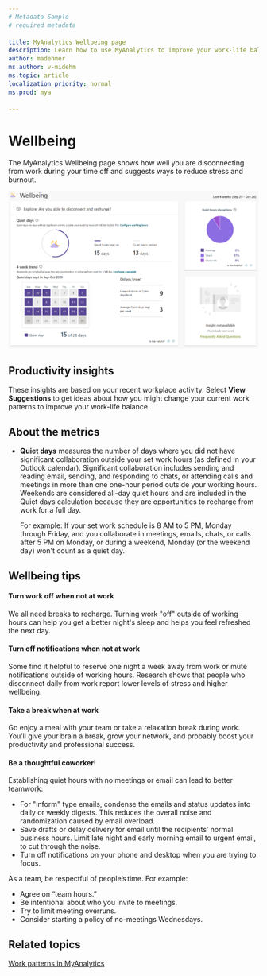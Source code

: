 ```yaml
---
# Metadata Sample
# required metadata

title: MyAnalytics Wellbeing page
description: Learn how to use MyAnalytics to improve your work-life balance
author: madehmer
ms.author: v-midehm
ms.topic: article
localization_priority: normal 
ms.prod: mya

---
```


# Wellbeing

The MyAnalytics Wellbeing page shows how well you are disconnecting from work during your time off and suggests ways to reduce stress and burnout.

![Wellbeing](../../Images/mya/use/wellbeing.png)

## Productivity insights

These insights are based on your recent workplace activity. Select **View Suggestions** to get ideas about how you might change your current work patterns to improve your work-life balance.

## About the metrics

* **Quiet days** measures the number of days where you did not have significant collaboration outside your set work hours (as defined in your Outlook calendar). Significant collaboration includes sending and reading email, sending, and responding to chats, or attending calls and meetings in more than one one-hour period outside your working hours. Weekends are considered all-day quiet hours and are included in the Quiet days calculation because they are opportunities to recharge from work for a full day.

   For example: If your set work schedule is 8 AM to 5 PM, Monday through Friday, and you collaborate in meetings, emails, chats, or calls after 5 PM on Monday, or during a weekend, Monday (or the weekend day) won't count as a quiet day.

## Wellbeing tips

#### Turn work off when not at work

We all need breaks to recharge. Turning work "off" outside of working hours can help you get a better night's sleep and helps you feel refreshed the next day.

#### Turn off notifications when not at work

 Some find it helpful to reserve one night a week away from work or mute notifications outside of working hours. Research shows that people who disconnect daily from work report lower levels of stress and higher wellbeing.

#### Take a break when at work

Go enjoy a meal with your team or take a relaxation break during work. You’ll give your brain a break, grow your network, and probably boost your productivity and professional success.

#### Be a thoughtful coworker!

Establishing quiet hours with no meetings or email can lead to better teamwork:

* For "inform" type emails, condense the emails and status updates into daily or weekly digests. This reduces the overall noise and randomization caused by email overload.
* Save drafts or delay delivery for email until the recipients’ normal business hours. Limit late night and early morning email to urgent email, to cut through the noise.
* Turn off notifications on your phone and desktop when you are trying to focus.

As a team, be respectful of people’s time. For example:  

* Agree on “team hours.”  
* Be intentional about who you invite to meetings.
* Try to limit meeting overruns.
* Consider starting a policy of no-meetings Wednesdays.

## Related topics

[Work patterns in MyAnalytics](../use/dashboard-2.md)